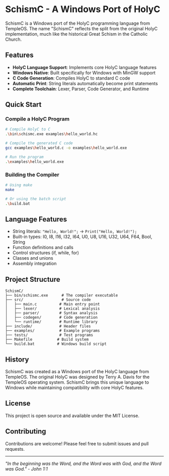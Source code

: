 # SchismC - A Windows Port of HolyC

SchismC is a Windows port of the HolyC programming language from TempleOS. The name "SchismC" reflects the split from the original HolyC implementation, much like the historical Great Schism in the Catholic Church.

## Features

- **HolyC Language Support**: Implements core HolyC language features
- **Windows Native**: Built specifically for Windows with MinGW support
- **C Code Generation**: Compiles HolyC to standard C code
- **Automatic Print**: String literals automatically become print statements
- **Complete Toolchain**: Lexer, Parser, Code Generator, and Runtime

## Quick Start

### Compile a HolyC Program

```bash
# Compile HolyC to C
.\bin\schismc.exe examples\hello_world.hc

# Compile the generated C code
gcc examples\hello_world.c -o examples\hello_world.exe

# Run the program
.\examples\hello_world.exe
```

### Building the Compiler

```bash
# Using make
make

# Or using the batch script
.\build.bat
```

## Language Features

- String literals: `"Hello, World!";` → `Print("Hello, World!");`
- Built-in types: I0, I8, I16, I32, I64, U0, U8, U16, U32, U64, F64, Bool, String
- Function definitions and calls
- Control structures (if, while, for)
- Classes and unions
- Assembly integration

## Project Structure

```
SchismC/
├── bin/schismc.exe      # The compiler executable
├── src/                 # Source code
│   ├── main.c          # Main entry point
│   ├── lexer/          # Lexical analysis
│   ├── parser/         # Syntax analysis
│   ├── codegen/        # Code generation
│   └── runtime/        # Runtime library
├── include/            # Header files
├── examples/           # Example programs
├── tests/              # Test programs
├── Makefile           # Build system
└── build.bat          # Windows build script
```

## History

SchismC was created as a Windows port of the HolyC language from TempleOS. The original HolyC was designed by Terry A. Davis for the TempleOS operating system. SchismC brings this unique language to Windows while maintaining compatibility with core HolyC features.

## License

This project is open source and available under the MIT License.

## Contributing

Contributions are welcome! Please feel free to submit issues and pull requests.

---

*"In the beginning was the Word, and the Word was with God, and the Word was God." - John 1:1*
